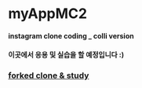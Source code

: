 # myAppMC2
#### instagram clone coding _ colli version
#### 이곳에서 응용 및 실습을 할 예정입니다 :)
### [forked clone & study](https://github.com/SohyeonKim-dev?tab=repositories)
